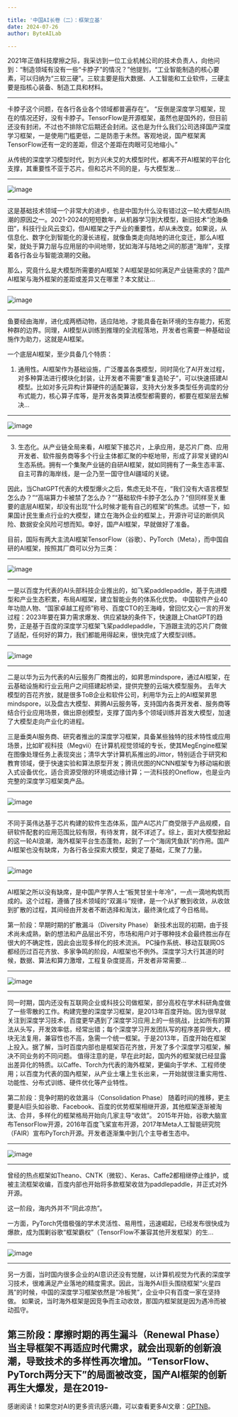 ```yaml
---

title: '中国AI长卷（二）：框架立基'
date: 2024-07-26
author: ByteAILab

---
```


2021年正值科技摩擦之际，我采访到一位工业机械公司的技术负责人，向他问到：“制造领域有没有一些“卡脖子”的情况？”他提到，“工业智能制造的核心要素，可以归纳为“三软三硬”。三软主要是指大数据、人工智能和工业软件，三硬主要是指核心装备、制造工具和材料。

---
卡脖子这个问题，在各行各业各个领域都普遍存在”。 “反倒是深度学习框架，现在的情况还好，没有卡脖子。TensorFlow是开源框架，虽然也是国外的，但目前还没有封闭，不过也不排除它后期还会封闭。这也是为什么我们公司选择国产深度学习框架，一是使用门槛更低，二是防患于未然。客观地说，国产框架离TensorFlow还有一定的差距，但这个差距在肉眼可见地缩小。”

从传统的深度学习模型时代，到方兴未艾的大模型时代，都离不开AI框架的平台化支撑，其重要性不亚于芯片。但和芯片不同的是，与大模型发...

---

![image](http://www.jesonc.com/FizAetMtyaTZnMXRNehp3E9wYtk_)

---

这是基础技术领域一个非常大的进步，也是中国为什么没有错过这一轮大模型AI热潮的原因之一。2021-2024的短短数年，从机器学习到大模型，新旧技术“沧海桑田”，科技行业风云变幻，但AI框架之于产业的重要性，却从未改变。如果说，从信息化、数字化到智能化的漫长进程，就像鱼类走向陆地的进化变迁，那么AI框架，就处于算力层与应用层的中间地带，犹如海洋与陆地之间的那道“海岸”，支撑着各行各业与智能浪潮的交融。

那么，究竟什么是大模型所需要的AI框架？AI框架是如何满足产业链需求的？国产AI框架与海外框架的差距或差异又在哪里？本文就让...

---

![image](http://www.jesonc.com/Frv9TZbWTn8gyHQUvyLDX94AbklC)

---

鱼要经由海岸，进化成两栖动物，适应陆地，才能具备在新环境的生存能力，拓宽种群的边界。同理，AI模型从训练到推理的全流程落地，开发者也需要一种基础设施作为助力，这就是AI框架。

一个底层AI框架，至少具备几个特质：
1. 通用性。AI框架作为基础设施，广泛覆盖各类模型，同时简化了AI开发过程，对多种算法进行模块化封装，让开发者不需要“重复造轮子”，可以快速搭建AI模型。比如对多元异构计算硬件的适配兼容，支持大分发多类型任务调度的分布式能力，核心算子库等，是开发各类算法模型都需要的，都要在框架层去解决...
  
---

![image](http://www.jesonc.com/FtxZwZOTqBYBRoZxhVRTuaMFz1xi)

---

3. 生态化。从产业链全局来看，AI框架下接芯片，上承应用，是芯片厂商、应用开发者、软件服务商等多个行业主体都汇聚的中枢地带，形成了非常关键的AI生态系统。拥有一个集聚产业链的自研AI框架，就如同拥有了一条生态丰富、自主可靠的海岸线，是一企乃至一国守住AI疆域的关键。

因此，当ChatGPT代表的大模型爆火之后，焦虑无处不在，“我们没有大语言模型怎么办？”“高端算力卡被禁了怎么办？”“基础软件卡脖子怎么办？”但同样至关重要的底层AI框架，却没有出现“什么时候才能有自己的框架”的焦虑。试想一下，如果国计民生重点行业的大模型，建立在海外企业的框架上，开源许可证的断供风险、数据安全风险可想而知。幸好，国产AI框架，早就做好了准备。

目前，国际有两大主流AI框架TensorFlow（谷歌）、PyTorch（Meta），而中国自研的AI框架，按照其厂商可以分为三类：

---

![image](http://www.jesonc.com/FgZmEe5XhXbz3etgr8fv5k5DIij3)

---

一是以百度为代表的AI头部科技企业推出的，如飞桨paddlepaddle，基于先进模型和产业生态积累，布局AI框架，建立智能业务的体系化优势。 中国软件产业40年功勋人物、“国家卓越工程师”称号、百度CTO的王海峰，曾回忆文心一言的开发过程：2023年要在算力需求爆发、供应紧缺的条件下，快速跟上ChatGPT的趋势，正是基于百度的深度学习框架飞桨paddlepaddle，下游跟主流的芯片厂商做了适配，任何好的算力，我们都能用得起来，很快完成了大模型训练。

---

![image](http://www.jesonc.com/Fo5u59b4sQO7fzsNbK365Q_DQQQR)

---

二是以华为云为代表的AI云服务厂商推出的，如昇思mindspore，通过AI框架，在云基础设施和行业云用户之间搭建起桥梁，提供完整的云端大模型服务。 去年大模型的百花齐放，就是很多ToB企业和软件公司，利用华为云上的AI框架昇思mindspore，以及盘古大模型、昇腾AI云服务等，支持国内各类开发者、服务商等结合行业应用场景，做出原创模型，支撑了国内多个领域训练并首发大模型，加速了大模型走向产业化的进程。

三是垂类AI服务商、研究者推出的深度学习框架，具备某些独特的技术特性或应用场景，比如旷视科技（Megvii）在计算机视觉领域的专长，使其MegEngine框架在图像处理任务上表现突出；清华大学计算机系推出的Jittor，特别适合于研究和教育领域，便于快速实验和算法原型开发；腾讯优图的NCNN框架专为移动端和嵌入式设备优化，适合资源受限的环境或边缘计算；一流科技的Oneflow，也是业内完整的深度学习框架类产品。

---

![image](http://www.jesonc.com/FrqgeZj8jZBYA_m5f6kHu_-zH3i1)

---

不同于英伟达基于芯片构建的软件生态体系，国产AI芯片厂商受限于产品规模，自研软件配套的应用范围比较有限，有待发育，就不详述了。综上，面对大模型掀起的这一轮AI浪潮，海外框架平台生态蓬勃，起到了一个“海阔凭鱼跃”的作用。国产AI框架也没有缺席，为各行各业探索大模型，奠定了基础，汇聚了力量。

---

![image](http://www.jesonc.com/Fm3eO2zIeIenC3NJy2zcDStMaQ2l)

---

AI框架之所以没有缺席，是中国产学界人士“板凳甘坐十年冷”，一点一滴地构筑而成的。这个过程，遵循了技术领域的“双漏斗”规律，是一个从扩散到收敛，从收敛到扩散的过程，其间经由开发者不断选择和淘汰，最终演化成了今日格局。

第一阶段：早期时期的扩散漏斗（Diversity Phase）
新技术出现的初期，由于技术尚未成熟，新的想法和产品层出不穷，市场和用户对于哪种技术会最终胜出存在很大的不确定性，因此会出现多样化的技术流派。 PC操作系统、移动互联网OS都经历过百花齐放、多家争鸣的阶段，AI框架也不例外。深度学习大行其道的时候，数据、算法和算力激增，工程复杂度提高，开发者非常需要...

---

![image](http://www.jesonc.com/Fozvxf4opQOPYg2QhE4DsoFBMSYK)

---

同一时期，国内还没有互联网企业或科技公司做框架，部分高校在学术科研角度做了一些零散的工作。构建完整的深度学习框架，是2013年百度开始。因为很早就关注到深度学习技术，百度更早遇到了深度学习应用上的一些挑战，比如所有的算法从头写，开发效率低，经常出错；每个深度学习开发团队写的程序差异很大，模块无法复用，兼容性也不高，急需一个统一框架。于是2013年，百度开始在框架上投入。据了解，当时百度内部也是框架百花齐放，开发了多个深度学习框架，解决不同业务的不同问题。 值得注意的是，早在此时起，国内外的框架就已经显露出差异化的特质。以Caffe、Torch为代表的海外框架，更偏向于学术、工程师使用；以百度为代表的国內框架，从产业土壤上生长出来，一开始就很注重实用性、功能性、分布式训练、硬件优化等产业特性。

第二阶段：竞争时期的收敛漏斗（Consolidation Phase）
随着时间的推移，更主要是AI巨头如谷歌、Facebook、百度的优势框架相继开源，其他框架逐渐被淘汰、合并，多样化的框架格局开始向几家主导“收敛”。 2015年开始，谷歌大脑宣布TensorFlow开源，2016年百度飞桨宣布开源，2017年Meta人工智能研究院（FAIR）宣布PyTorch开源。开发者逐渐集中到几个主导者生态中。

---

![image](http://www.jesonc.com/FnVXRDWQQwYbcBrYiebB-ozj_TRA)

---

曾经的热点框架如Theano、CNTK（微软）、Keras、Caffe2都相继停止维护，或被主流框架收编，百度内部也开始将多款框架收敛为paddlepaddle，并正式对外开源。

这一阶段，海内外并不“同此凉热”。

一方面，PyTorch凭借极强的学术灵活性、易用性，迅速崛起，已经发布很快成为爆款，成为围剿谷歌“框架霸权”（TensorFlow不兼容其他开发框架）的生...

---

![image](http://www.jesonc.com/FruRCBot8Es9A5r-9vOJPud2ZPGz)

---

另一方面，当时国内很多企业的AI意识还没有觉醒，以计算机视觉为代表的深度学习技术，很难满足产业落地的精度需求。因此，当海外AI巨头围绕框架“火星四溅”的时候，中国的深度学习框架依然是“冷板凳”，企业中只有百度一家在坚持做。 如果说，当时海外框架是因竞争而主动收敛，那国内框架就是因为遇冷而被动孤守。

第三阶段：摩擦时期的再生漏斗（Renewal Phase）
当主导框架不再适应时代需求，就会出现新的创新浪潮，导致技术的多样性再次增加。“TensorFlow、PyTorch两分天下”的局面被改变，国产AI框架的创新再生大爆发，是在2019-
---
感谢阅读！如果您对AI的更多资讯感兴趣，可以查看更多AI文章：[GPTNB](https://gptnb.com)。